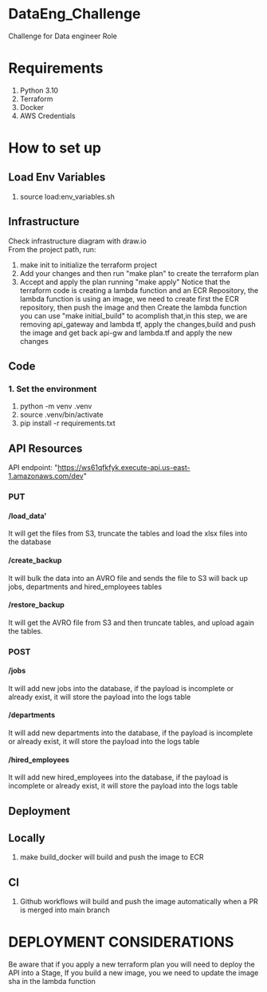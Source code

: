 # DataEng_Challenge
Challenge for Data engineer Role




# Requirements
1. Python 3.10
2. Terraform
3. Docker
4. AWS Credentials


# How to set up
## Load Env Variables
1. source load:env_variables.sh 

## Infrastructure
Check infrastructure diagram with draw.io \
From the project path, run:
1.  make init to initialize the terraform project
2.  Add your changes and then run "make plan" to create the terraform plan
3.  Accept and apply the plan running "make apply"
Notice that the terraform code is creating a lambda function and an ECR Repository,
the lambda function is using an image, we need to create first the ECR repository, then push the image and then Create the lambda function
you can use "make initial_build" to acomplish that,in this step, we are removing api_gateway and lambda tf, apply the changes,build and push the image and get back api-gw and lambda.tf 
and apply the new changes

## Code 
### 1.  Set the environment
1. python -m venv .venv
2. source .venv/bin/activate
3. pip install -r requirements.txt

## API Resources
API endpoint: "https://ws61qfkfyk.execute-api.us-east-1.amazonaws.com/dev"
### PUT
####  /load_data' 
It will get the files from S3, truncate the tables and load the xlsx files into the database
####  /create_backup
It will bulk the data into an AVRO file and sends the file to S3
will back up jobs, departments and hired_employees tables
####  /restore_backup
It will get the AVRO file from S3 and then truncate tables, and upload again the tables.

### POST
####  /jobs
It will add new jobs into the database, if the payload is incomplete or already exist, it will store the payload into the logs table
####  /departments
It will add new departments into the database, if the payload is incomplete or already exist, it will store the payload into the logs table
####  /hired_employees
It will add new hired_employees into the database, if the payload is incomplete or already exist, it will store the payload into the logs table

## Deployment
## Locally
1. make build_docker will build and push the image to ECR
## CI
1. Github workflows will build and push the image automatically when a PR is merged into main branch


# DEPLOYMENT CONSIDERATIONS
Be aware that if you apply a new terraform plan you will need to deploy the API into a Stage, 
If you build a new image, you we need to update the image sha in the lambda function

